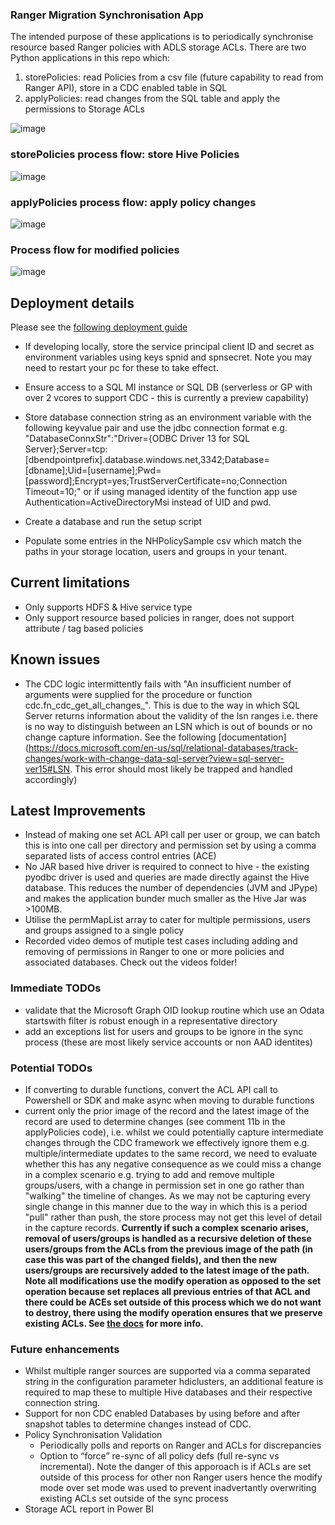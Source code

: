 ### Ranger Migration Synchronisation App

The intended purpose of these applications is to periodically synchronise resource based Ranger policies with ADLS storage ACLs. There are two Python applications in this repo which:
1. storePolicies: read Policies from a csv file (future capability to read from Ranger API), store in a CDC enabled table in SQL
2. applyPolicies: read changes from the SQL table and apply the permissions to Storage ACLs

![image](https://user-images.githubusercontent.com/5063077/128572626-1d1378bf-eafb-4a5a-a470-dbfab9f727b6.png)

### storePolicies process flow: store Hive Policies

![image](https://user-images.githubusercontent.com/5063077/128572674-165cebf4-6e61-4b0b-ab85-89f28be4f49e.png)

### applyPolicies process flow: apply policy changes

![image](https://user-images.githubusercontent.com/5063077/118631114-185c2900-b7c7-11eb-9dda-c92fcef405a3.png)

### Process flow for modified policies

![image](https://user-images.githubusercontent.com/5063077/128572798-d69d3b24-8d6d-4ab6-95d5-29118044797b.png)

## Deployment details
Please see the [following deployment guide](https://github.com/hurtn/ranger-migration/blob/master/deployment.md)

- If developing locally, store the service principal client ID and secret as environment variables using keys spnid and spnsecret. Note you may need to restart your pc for these to take effect.
- Ensure access to a SQL MI instance or SQL DB (serverless or GP with over 2 vcores to support CDC - this is currently a preview capability)
- Store database connection string as an environment variable with the following keyvalue pair and use the jdbc connection format e.g. "DatabaseConnxStr":"Driver={ODBC Driver 13 for SQL Server};Server=tcp:[dbendpointprefix].database.windows.net,3342;Database=[dbname];Uid=[username];Pwd=[password];Encrypt=yes;TrustServerCertificate=no;Connection Timeout=10;" or if using managed identity of the function app use Authentication=ActiveDirectoryMsi instead of UID and pwd.

- Create a database and run the setup script
- Populate some entries in the NHPolicySample csv which match the paths in your storage location, users and groups in your tenant.

## Current limitations
- Only supports HDFS & Hive service type
- Only support resource based policies in ranger, does not support attribute / tag based policies

## Known issues
- The CDC logic intermittently fails with "An insufficient number of arguments were supplied for the procedure or function cdc.fn_cdc_get_all_changes_". This is due to the way in which SQL Server returns information about the validity of the lsn ranges i.e. there is no way to distinguish between an LSN which is out of bounds or no change capture information. See the following [documentation](https://docs.microsoft.com/en-us/sql/relational-databases/track-changes/work-with-change-data-sql-server?view=sql-server-ver15#LSN. This error should most likely be trapped and handled accordingly)

## Latest Improvements
- Instead of making one set ACL API call per user or group, we can batch this is into one call per directory and permission set by using a comma separated lists of access control entries (ACE)
- No JAR based hive driver is required to connect to hive - the existing pyodbc driver is used and queries are made directly against the Hive database. This reduces the number of dependencies (JVM and JPype) and makes the application bunder much smaller as the Hive Jar was >100MB.
- Utilise the permMapList array to cater for multiple permissions, users and groups assigned to a single policy
- Recorded video demos of mutiple test cases including adding and removing of permissions in Ranger to one or more policies and associated databases. Check out the videos folder!

### Immediate TODOs
- validate that the Microsoft Graph OID lookup routine which use an Odata startswith filter is robust enough in a representative directory
- add an exceptions list for users and groups to be ignore in the sync process (these are most likely service accounts or non AAD identites)

### Potential TODOs
- If converting to durable functions, convert the ACL API call to Powershell or SDK and make async when moving to durable functions
- current only the prior image of the record and the latest image of the record are used to determine changes (see comment 11b in the applyPolicies code), i.e. whilst we could potentially capture intermediate changes through the CDC framework we effectively ignore them e.g. multiple/intermediate updates to the same record, we need to evaluate whether this has any negative consequence as we could miss a change in a complex scenario e.g. trying to add and remove multiple groups/users, with a change in permission set in one go rather than "walking" the timeline of changes. As we may not be capturing every single change in this manner due to the way in which this is a period "pull" rather than push, the store process may not get this level of detail in the capture records. **Currently if such a complex scenario arises, removal of users/groups is handled as a recursive deletion of these users/groups from the ACLs from the previous image of the path (in case this was part of the changed fields), and then the new users/groups are recursively added to the latest image of the path. Note all modifications use the modify operation as opposed to the set operation because set replaces all previous entries of that ACL and there could be ACEs set outside of this process which we do not want to destroy, there using the modify operation ensures that we preserve existing ACLs. See [the docs](https://docs.microsoft.com/en-us/rest/api/storageservices/datalakestoragegen2/path/update) for more info.**


### Future enhancements
- Whilst multiple ranger sources are supported via a comma separated string in the configuration parameter hdiclusters, an additional feature is required to map these to multiple Hive databases and their respective connection string.
- Support for non CDC enabled Databases by using before and after snapshot tables to determine changes instead of CDC.
- Policy Synchronisation Validation
  - Periodically polls and reports on Ranger and ACLs for discrepancies
  - Option to “force” re-sync of all policy defs (full re-sync vs incremental). Note the danger of this apporoach is if ACLs are set outside of this process for other non Ranger users hence the modify mode over set mode was used to prevent inadvertantly overwriting existing ACLs set outside of the sync process
- Storage ACL report in Power BI



